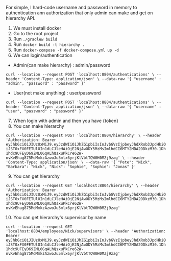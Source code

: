 For simple, I hard-code username and password in memory to authentication ann authorization
that only admin can make and get on hierarchy API.

1. We must install docker
2. Go to the root project
3. Run `./gradlew build`
4. Run `docker build -t hierarchy .`
5. Run `docker-compose -f docker-compose.yml up -d`
6. We can login/authentication
 - Admin(can make hierarchy) : admin/password

`curl --location --request POST 'localhost:8804/authentications' \
--header 'Content-Type: application/json' \
--data-raw '{
"username" : "admin",
"password" : "password"
}'`
 - User(not make anything) : user/password

``curl --location --request POST 'localhost:8804/authentications' \
--header 'Content-Type: application/json' \
--data-raw '{
"username" : "user",
"password" : "password"
}'``

7. When login with admin and then you have {token}
8. You can make hierarchy

`curl --location --request POST 'localhost:8804/hierarchy' \
--header 'Authorization: Bearer eyJhbGciOiJIUzUxMiJ9.eyJzdWIiOiJhZG1pbiIsInJvbGVzIjpbeyJhdXRob3JpdHkiOiJST0xFX0FETUlOIn1dLCJleHAiOjE2NjAwODY5MzMsImlhdCI6MTY2MDA2ODkzM30.1Dh1hdc9UFEyD69ZML0GqALhQsxuPkCre62W-nvKvEhag875MdMmkzAzwoJu5mlx6yrjKlVbtTQW0H0MZj9zag' \
--header 'Content-Type: application/json' \
--data-raw '{
"Pete": "Nick",
"Barbara": "Nick",
"Nick": "Sophie",
"Sophie": "Jonas"
}'`

9. You can get hierarchy

`curl --location --request GET 'localhost:8804/hierarchy' \
--header 'Authorization: Bearer eyJhbGciOiJIUzUxMiJ9.eyJzdWIiOiJhZG1pbiIsInJvbGVzIjpbeyJhdXRob3JpdHkiOiJST0xFX0FETUlOIn1dLCJleHAiOjE2NjAwODY5MzMsImlhdCI6MTY2MDA2ODkzM30.1Dh1hdc9UFEyD69ZML0GqALhQsxuPkCre62W-nvKvEhag875MdMmkzAzwoJu5mlx6yrjKlVbtTQW0H0MZj9zag'
`

10. You can get hierarchy's supervisor by name

`curl --location --request GET 'localhost:8804/employees/Nick/supervisors' \
--header 'Authorization: Bearer eyJhbGciOiJIUzUxMiJ9.eyJzdWIiOiJhZG1pbiIsInJvbGVzIjpbeyJhdXRob3JpdHkiOiJST0xFX0FETUlOIn1dLCJleHAiOjE2NjAwODY5MzMsImlhdCI6MTY2MDA2ODkzM30.1Dh1hdc9UFEyD69ZML0GqALhQsxuPkCre62W-nvKvEhag875MdMmkzAzwoJu5mlx6yrjKlVbtTQW0H0MZj9zag'
`
